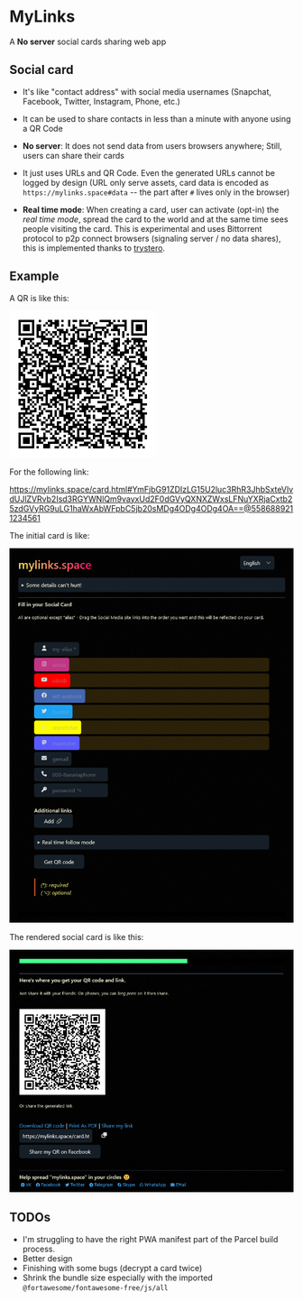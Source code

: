 # MyLinks

A **No server** social cards sharing web app 

## Social card

- It's like "contact address" with social media usernames (Snapchat, Facebook, Twitter, Instagram, Phone, etc.)

- It can be used to share contacts in less than a minute with anyone using a QR Code

- **No server**: It does not send data from users browsers anywhere; Still, users can share their cards

- It just uses URLs and QR Code. Even the generated URLs cannot be logged by design (URL only serve assets, card data is encoded as `https://mylinks.space#data` -- the part after `#` lives only in the browser)

- **Real time mode**: When creating a card, user can activate (opt-in) the *real time mode*, spread the card to the world and at the same time sees people visiting the card. This is experimental and uses Bittorrent protocol to p2p connect browsers (signaling server / no data shares), this is implemented thanks to [trystero](https://github.com/dmotz/trystero).


## Example

A QR is like this:

![QR](.github/qr.png)

For the following link:

https://mylinks.space/card.html#YmFjbG91ZDIzLG15U2luc3RhR3JhbSxteVlvdUJlZVRvb2Isd3RGYWNlQm9vayxUd2F0dGVyQXNXZWxsLFNuYXRjaCxtb25zdGVyRG9uLG1haWxAbWFpbC5jb20sMDg4ODg4ODg4OA==@5586889211234561

The initial card is like:

![capture](.github/influencer_card.png)

The rendered social card is like this:

![capture](.github/rendered_card.png)


## TODOs

- I'm struggling to have the right PWA manifest part of the Parcel build process.
- Better design
- Finishing with some bugs (decrypt a card twice)
- Shrink the bundle size especially with the imported `@fortawesome/fontawesome-free/js/all`
